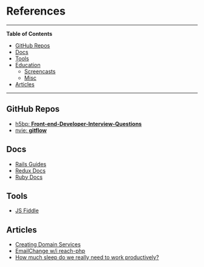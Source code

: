 # References

---

**Table of Contents**

<!--lint disable list-item-indent list-item-spacing no-missing-blank-lines no-tabs-->

<!-- TOC depthFrom:2 depthTo:6 withLinks:1 updateOnSave:1 orderedList:0 -->

- [GitHub Repos](#github-repos)
- [Docs](#docs)
- [Tools](#tools)
- [Education](#education)
	- [Screencasts](#screencasts)
	- [Misc](#misc)
- [Articles](#articles)

<!-- /TOC -->

<!--lint enable list-item-indent list-item-spacing no-missing-blank-lines no-tabs-->

---

## GitHub Repos

-   [h5bp: **Front-end-Developer-Interview-Questions**](https://github.com/h5bp/Front-end-Developer-Interview-Questions)
-   [nvie: **gitflow**](https://github.com/nvie/gitflow)

## Docs

-   [Rails Guides](http://guides.rubyonrails.org)
-   [Redux Docs](http://rackt.org/redux/docs/introduction/index.html)
-   [Ruby Docs](http://ruby-doc.org)

## Tools

-   [JS Fiddle](https://jsfiddle.net)

## Articles

-   [Creating Domain Services](http://culttt.com/2014/09/29/creating-domain-services)
-   [EmailChange w/i reach-php](https://stash.corp.CPT.com/projects/MAX/repos/reach-php/pull-requests/76/diff)
-   [How much sleep do we really need to work productively?](http://blog.bufferapp.com/how-much-sleep-do-we-really-need-to-work-productively)
